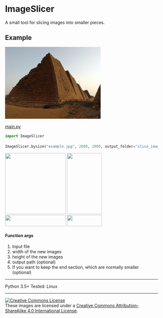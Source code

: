 # ImageSlicer
A small tool for slicing images into smaller pieces.
 
Example
---
<img src="example.jpg" width="315" title="original image">  

[main.py](main.py)  
```python
import ImageSlicer

ImageSlicer.bysize("example.jpg", 2000, 2000, output_folder="slice_image", keep_end_sections=True)
```````

<img src="slice_image/0001_example.jpg" width="200" height="200"> <img src="slice_image/0002_example.jpg" width="115" height="200">  
<img src="slice_image/0003_example.jpg" width="200" height="37"> <img src="slice_image/0004_example.jpg" width="115" height="37">  

#### Function args
  
1. Input file  
2. width of the new images  
3. height of the new images  
4. output path (optional)  
5. If you want to keep the end section, which are normally smaller (optional)  

---
Python 3.5+
Tested: Linux

---  
  
   
<a rel="license" href="http://creativecommons.org/licenses/by-sa/4.0/"><img alt="Creative Commons License" style="border-width:0" src="https://i.creativecommons.org/l/by-sa/4.0/88x31.png" /></a><br />These images are licensed under a <a rel="license" href="http://creativecommons.org/licenses/by-sa/4.0/">Creative Commons Attribution-ShareAlike 4.0 International License</a>.
